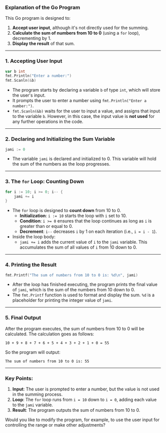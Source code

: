 ### Explanation of the Go Program

This Go program is designed to:

1. **Accept user input**, although it's not directly used for the summing.
2. **Calculate the sum of numbers from 10 to 0** (using a `for` loop), decrementing by 1.
3. **Display the result** of that sum.

---

### 1. **Accepting User Input**

```go
var b int
fmt.Println("Enter a number:")
fmt.Scanln(&b)
```

- The program starts by declaring a variable `b` of type `int`, which will store the user's input.
- It prompts the user to enter a number using `fmt.Println("Enter a number:")`.
- `fmt.Scanln(&b)` waits for the user to input a value, and assigns that input to the variable `b`. However, in this case, the input value is **not used** for any further operations in the code.

---

### 2. **Declaring and Initializing the Sum Variable**

```go
jami := 0
```

- The variable `jami` is declared and initialized to 0. This variable will hold the sum of the numbers as the loop progresses.

---

### 3. **The `for` Loop: Counting Down**

```go
for i := 10; i >= 0; i-- {
    jami += i
}
```

- The `for` loop is designed to **count down** from 10 to 0.
    - **Initialization**: `i := 10` starts the loop with `i` set to 10.
    - **Condition**: `i >= 0` ensures that the loop continues as long as `i` is greater than or equal to 0.
    - **Decrement**: `i--` decreases `i` by 1 on each iteration (i.e., `i = i - 1`).
- Inside the loop body:
    - `jami += i` adds the current value of `i` to the `jami` variable. This accumulates the sum of all values of `i` from 10 down to 0.

---

### 4. **Printing the Result**

```go
fmt.Printf("The sum of numbers from 10 to 0 is: %d\n", jami)
```

- After the loop has finished executing, the program prints the final value of `jami`, which is the sum of the numbers from 10 down to 0.
- The `fmt.Printf` function is used to format and display the sum. `%d` is a placeholder for printing the integer value of `jami`.

---

### 5. **Final Output**

After the program executes, the sum of numbers from 10 to 0 will be calculated. The calculation goes as follows:

```
10 + 9 + 8 + 7 + 6 + 5 + 4 + 3 + 2 + 1 + 0 = 55
```

So the program will output:

```
The sum of numbers from 10 to 0 is: 55
```

---

### **Key Points:**

1. **Input**: The user is prompted to enter a number, but the value is not used in the summing process.
2. **Loop**: The `for` loop runs from `i = 10` down to `i = 0`, adding each value to the `jami` variable.
3. **Result**: The program outputs the sum of numbers from 10 to 0.

Would you like to modify the program, for example, to use the user input for controlling the range or make other adjustments?
